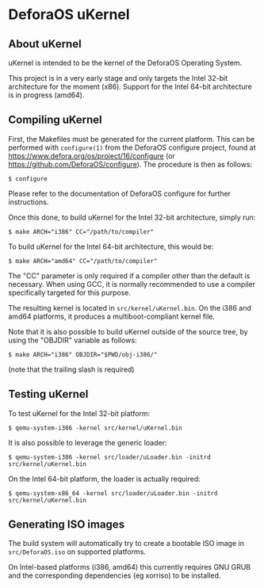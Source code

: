 DeforaOS uKernel
================

About uKernel
-------------

uKernel is intended to be the kernel of the DeforaOS Operating System.

This project is in a very early stage and only targets the Intel 32-bit
architecture for the moment (x86). Support for the Intel 64-bit architecture is
in progress (amd64).

Compiling uKernel
-----------------

First, the Makefiles must be generated for the current platform. This can be
performed with `configure(1)` from the DeforaOS configure project, found at
<https://www.defora.org/os/project/16/configure> (or
<https://github.com/DeforaOS/configure>). The procedure is then as follows:

    $ configure

Please refer to the documentation of DeforaOS configure for further
instructions.

Once this done, to build uKernel for the Intel 32-bit architecture, simply run:

    $ make ARCH="i386" CC="/path/to/compiler"

To build uKernel for the Intel 64-bit architecture, this would be:

    $ make ARCH="amd64" CC="/path/to/compiler"

The "CC" parameter is only required if a compiler other than the default is
necessary. When using GCC, it is normally recommended to use a compiler
specifically targeted for this purpose.

The resulting kernel is located in `src/kernel/uKernel.bin`. On the i386 and
amd64 platforms, it produces a multiboot-compliant kernel file.

Note that it is also possible to build uKernel outside of the source tree, by
using the "OBJDIR" variable as follows:

    $ make ARCH="i386" OBJDIR="$PWD/obj-i386/"

(note that the trailing slash is required)

Testing uKernel
---------------

To test uKernel for the Intel 32-bit platform:

    $ qemu-system-i386 -kernel src/kernel/uKernel.bin

It is also possible to leverage the generic loader:

    $ qemu-system-i386 -kernel src/loader/uLoader.bin -initrd src/kernel/uKernel.bin

On the Intel 64-bit platform, the loader is actually required:

    $ qemu-system-x86_64 -kernel src/loader/uLoader.bin -initrd src/kernel/uKernel.bin

Generating ISO images
---------------------

The build system will automatically try to create a bootable ISO image in
`src/DeforaOS.iso` on supported platforms.

On Intel-based platforms (i386, amd64) this currently requires GNU GRUB and the
corresponding dependencies (eg xorriso) to be installed.
